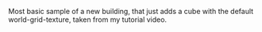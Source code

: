 Most basic sample of a new building, that just adds a cube with the default world-grid-texture, taken from my tutorial video.